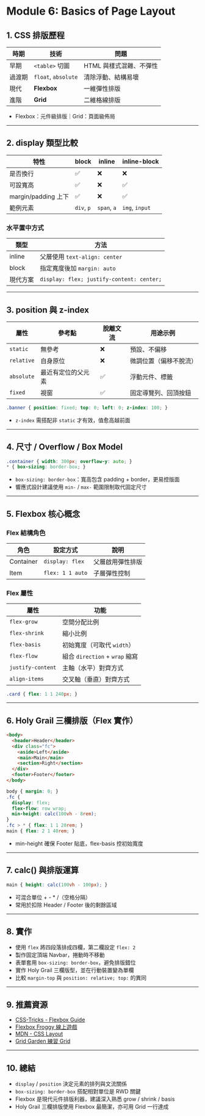 # Module 6: Basics of Page Layout

## 1. CSS 排版歷程

| 時期 | 技術 | 問題 |
| --- | --- | --- |
| 早期 | `<table>` 切圖 | HTML 與樣式混雜、不彈性 |
| 過渡期 | `float`, `absolute` | 清除浮動、結構易壞 |
| 現代 | **Flexbox** | 一維彈性排版 |
| 進階 | **Grid** | 二維格線排版 |

- Flexbox：元件級排版｜Grid：頁面級佈局

---

## 2. display 類型比較

| 特性 | block | inline | inline-block |
| --- | --- | --- | --- |
| 是否換行 | ✅ | ❌ | ❌ |
| 可設寬高 | ✅ | ❌ | ✅ |
| margin/padding 上下 | ✅ | ❌ | ✅ |
| 範例元素 | `div`, `p` | `span`, `a` | `img`, `input` |

### 水平置中方式

| 類型 | 方法 |
| --- | --- |
| inline | 父層使用 `text-align: center` |
| block | 指定寬度後加 `margin: auto` |
| 現代方案 | `display: flex; justify-content: center;` |

---

## 3. position 與 z-index

| 屬性 | 參考點 | 脫離文流 | 用途示例 |
| --- | --- | --- | --- |
| `static` | 無參考 | ❌ | 預設、不偏移 |
| `relative` | 自身原位 | ❌ | 微調位置（偏移不脫流） |
| `absolute` | 最近有定位的父元素 | ✅ | 浮動元件、標籤 |
| `fixed` | 視窗 | ✅ | 固定導覽列、回頂按鈕 |

```css
.banner { position: fixed; top: 0; left: 0; z-index: 100; }
```
- `z-index` 需搭配非 `static` 才有效，值愈高越前面

---

## 4. 尺寸 / Overflow / Box Model

```css
.container { width: 300px; overflow-y: auto; }
* { box-sizing: border-box; }
```
- `box-sizing: border-box`：寬高包含 padding + border，更易控版面
- 響應式設計建議使用 `min-` / `max-` 範圍限制取代固定尺寸

---

## 5. Flexbox 核心概念

### Flex 結構角色

| 角色 | 設定方式 | 說明 |
| --- | --- | --- |
| Container | `display: flex` | 父層啟用彈性排版 |
| Item | `flex: 1 1 auto` | 子層彈性控制 |

### Flex 屬性

| 屬性 | 功能 |
| --- | --- |
| `flex-grow` | 空間分配比例 |
| `flex-shrink` | 縮小比例 |
| `flex-basis` | 初始寬度（可取代 `width`） |
| `flex-flow` | 組合 `direction` + `wrap` 縮寫 |
| `justify-content` | 主軸（水平）對齊方式 |
| `align-items` | 交叉軸（垂直）對齊方式 |

```css
.card { flex: 1 1 240px; }
```

---

## 6. Holy Grail 三欄排版（Flex 實作）

```html
<body>
  <header>Header</header>
  <div class="fc">
    <aside>Left</aside>
    <main>Main</main>
    <section>Right</section>
  </div>
  <footer>Footer</footer>
</body>
```

```css
body { margin: 0; }
.fc {
  display: flex;
  flex-flow: row wrap;
  min-height: calc(100vh - 8rem);
}
.fc > * { flex: 1 1 20rem; }
main { flex: 2 1 40rem; }
```
-  min-height 確保 Footer 貼底，flex-basis 控初始寬度 

---

## 7. calc() 與排版運算

```css
main { height: calc(100vh - 100px); }
```
- 可混合單位 + - * /（空格分隔）
- 常用於扣除 Header / Footer 後的剩餘區域

---

## 8. 實作

- 使用 `flex` 將四段落排成四欄，第二欄設定 `flex: 2`
- 製作固定頂端 Navbar，捲動時不移動
- 表單套用 `box-sizing: border-box`，避免排版錯位
- 實作 Holy Grail 三欄版型，並在行動裝置變為單欄
- 比較 `margin-top` 與 `position: relative; top:` 的異同

---

## 9. 推薦資源

- [CSS-Tricks - Flexbox Guide](https://css-tricks.com/snippets/css/a-guide-to-flexbox/)
- [Flexbox Froggy 線上遊戲](https://flexboxfroggy.com/)
- [MDN - CSS Layout](https://developer.mozilla.org/en-US/docs/Learn/CSS/CSS_layout)
- [Grid Garden 練習 Grid](https://cssgridgarden.com/)

---

## 10. 總結

- `display` / `position` 決定元素的排列與文流關係
- `box-sizing: border-box` 搭配相對單位是 RWD 關鍵
- Flexbox 是現代元件排版利器，建議深入熟悉 grow / shrink / basis
- Holy Grail 三欄排版使用 Flexbox 最簡潔，亦可用 Grid 一行達成
